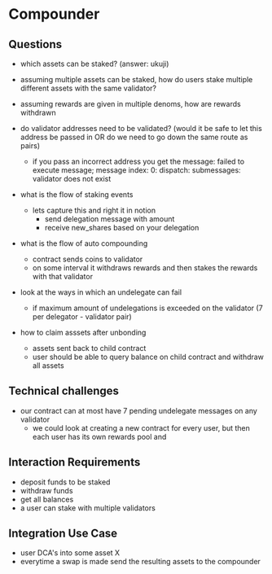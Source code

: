 # Compounder

## Questions
- which assets can be staked? (answer: ukuji)

- assuming multiple assets can be staked, how do users stake multiple different assets with the same validator?

- assuming rewards are given in multiple denoms, how are rewards withdrawn

- do validator addresses need to be validated? (would it be safe to let this address be passed in OR do we need to go down the same route as pairs)
    - if you pass an incorrect address you get the message: failed to execute message; message index: 0: dispatch: submessages: validator does not exist

- what is the flow of staking events
    - lets capture this and right it in notion
        - send delegation message with amount
        - receive new_shares based on your delegation

- what is the flow of auto compounding
    - contract sends coins to validator
    - on some interval it withdraws rewards and then stakes the rewards with that validator

- look at the ways in which an undelegate can fail
    - if maximum amount of undelegations is exceeded on the validator (7 per delegator - validator pair)

- how to claim asssets after unbonding
    - assets sent back to child contract
    - user should be able to query balance on child contract and withdraw all assets

## Technical challenges
- our contract can at most have 7 pending undelegate messages on any validator
    - we could look at creating a new contract for every user, but then each user has its own rewards pool and

## Interaction Requirements
- deposit funds to be staked
- withdraw funds
- get all balances
- a user can stake with multiple validators

## Integration Use Case
- user DCA's into some asset X
- everytime a swap is made send the resulting assets to the compounder

